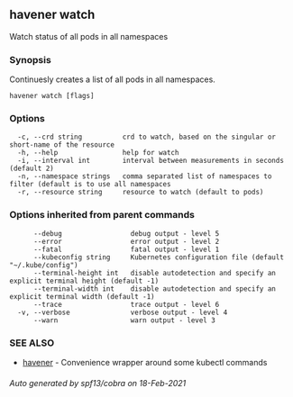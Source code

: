 ## havener watch

Watch status of all pods in all namespaces

### Synopsis

Continuesly creates a list of all pods in all namespaces.

```
havener watch [flags]
```

### Options

```
  -c, --crd string          crd to watch, based on the singular or short-name of the resource
  -h, --help                help for watch
  -i, --interval int        interval between measurements in seconds (default 2)
  -n, --namespace strings   comma separated list of namespaces to filter (default is to use all namespaces
  -r, --resource string     resource to watch (default to pods)
```

### Options inherited from parent commands

```
      --debug                 debug output - level 5
      --error                 error output - level 2
      --fatal                 fatal output - level 1
      --kubeconfig string     Kubernetes configuration file (default "~/.kube/config")
      --terminal-height int   disable autodetection and specify an explicit terminal height (default -1)
      --terminal-width int    disable autodetection and specify an explicit terminal width (default -1)
      --trace                 trace output - level 6
  -v, --verbose               verbose output - level 4
      --warn                  warn output - level 3
```

### SEE ALSO

* [havener](havener.md)	 - Convenience wrapper around some kubectl commands

###### Auto generated by spf13/cobra on 18-Feb-2021
